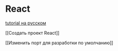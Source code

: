 # React

[tutorial на русском](https://ru.reactjs.org/tutorial/tutorial.html)

[[Создать проект React]]

[[Изменить порт для разработки по умолчанию]]

